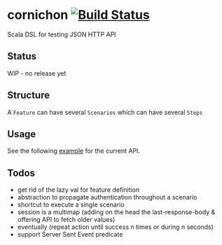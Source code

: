 cornichon [![Build Status](https://travis-ci.org/agourlay/cornichon.png?branch=master)](https://travis-ci.org/agourlay/cornichon)
=========

Scala DSL for testing JSON HTTP API

## Status 

WIP - no release yet


## Structure

A ```Feature``` can have several ```Scenarios``` which can have several ```Steps```


## Usage

See the following [example](https://github.com/agourlay/cornichon/blob/master/src/test/scala/com/github/agourlay/cornichon/examples/CornichonExamplesSpec.scala) for the current API.


## Todos

- get rid of the lazy val for feature definition
- abstraction to propagate authentication throughout a scenario
- shortcut to execute a single scenario
- session is a multimap (adding on the head the last-response-body & offering API to fetch older values)
- eventually (repeat action until success n times or during n seconds)
- support Server Sent Event predicate